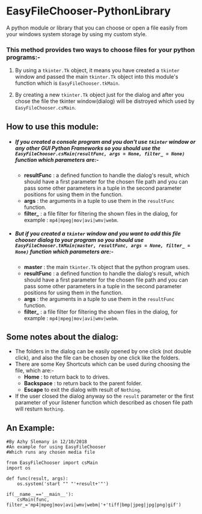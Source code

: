# EasyFileChooser-PythonLibrary

A python module or library that you can choose or open a file easily from your windows system storage by using my custom style.

### This method provides two ways to choose files for your python programs:-

1. By using a `tkinter.Tk` object, it means you have created a `tkinter` window and passed the main `tkinter.Tk` object into this module's function which is `EasyFileChooser.tkMain`.
  
2. By creating a new `tkinter.Tk` object just for the dialog and after you chose the file the tkinter window(dialog) will be distroyed which used by `EasyFileChooser.csMain`.
  
## How to use this module:

- ##### If you created a console program and you don't use `tkinter` window or any other GUI Python Frameworks so you should use the `EasyFileChooser.csMain(resultFunc, args = None, filter_ = None)` function which parameters are:-
  - **resultFunc** : a defined function to handle the dialog's result, which should have a first parameter for the chosen file path and you can pass some other parameters in a tuple in the second parameter positions for using them in the function.
  - **args** : the arguments in a tuple to use them in the `resultFunc` function.
  - **filter_** : a file filter for filtering the shown files in the dialog, for example : `mp4|mpeg|mov|avi|wmv|webm`.
- ##### But if you created a `tkinter` window and you want to add this file chooser dialog to your program so you should use `EasyFileChooser.tkMain(master, resultFunc, args = None, filter_ = None)` function which parameters are:-
  - **master** : the main `tkinter.Tk` object that the python program uses.
  - **resultFunc** : a defined function to handle the dialog's result, which should have a first parameter for the chosen file path and you can pass some other parameters in a tuple in the second parameter positions for using them in the function.
  - **args** : the arguments in a tuple to use them in the `resultFunc` function.
  - **filter_** : a file filter for filtering the shown files in the dialog, for example : `mp4|mpeg|mov|avi|wmv|webm`.
  
## Some notes about the dialog:

- The folders in the dialog can be easily opened by one click (not double click), and also the file can be chosen by one click like the folders.
- There are some Key Shortcuts which can be used during choosing the file, which are:-
  - **Home** : to return back to to drives.
  - **Backspace** : to return back to the parent folder.
  - **Escape** to exit the dialog with result of `Nothing`.
- If the user closed the dialog anyway so the `result` parameter or the first parameter of your listener function which described as chosen file path will resturn `Nothing`.

## An Example:

```
#By Azhy Slemany in 12/10/2018
#An example for using EasyFileChooser
#Which runs any chosen media file

from EasyFileChooser import csMain
import os

def func(result, args):
    os.system('start "" "'+result+'"')

if(__name__=='__main__'):
    csMain(func, filter_='mp4|mpeg|mov|avi|wmv|webm|'+'tiff|bmp|jpeg|jpg|png|gif')
```
